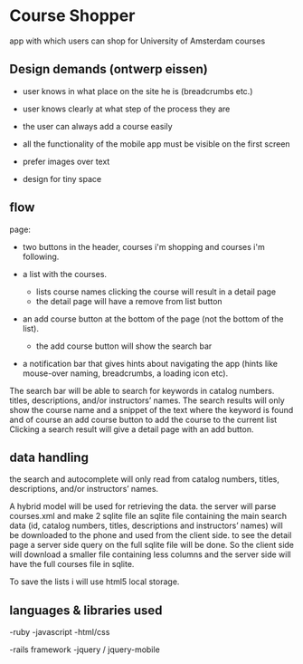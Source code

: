 Course Shopper
==============

app with which users can shop for University of Amsterdam courses

Design demands (ontwerp eissen)
-------------------------------

- user knows in what place on the site he is (breadcrumbs etc.)

- user knows clearly at what step of the process they are

- the user can always add a course easily

- all the functionality of the mobile app must be visible on the first screen

- prefer images over text

- design for tiny space

flow
----

page:

- two buttons in the header, courses i'm shopping and courses i'm following.

- a list with the courses.
    - lists course names clicking the course will result in a detail page
    - the detail page will have a remove from list button

- an add course button at the bottom of the page (not the bottom of the list).
    - the add course button will show the search bar

- a notification bar that gives hints about navigating the app (hints like mouse-over naming, 
breadcrumbs, a loading icon etc).

The search bar will be able to search for keywords in catalog numbers.
titles, descriptions, and/or instructors’ names.
The search results will only show the course name and a snippet of the text where the keyword
is found and of course an add course button to add the course to the current list
Clicking a search result will give a detail page with an add button.

data handling
-------------

the search and autocomplete will only read from catalog numbers,
titles, descriptions, and/or instructors’ names. 

A hybrid model will be used for retrieving the data. the server will parse courses.xml and 
make 2 sqlite file an sqlite file containing the main search data (id, catalog numbers, titles,
descriptions and instructors’ names) will be downloaded to the phone and used from the client 
side. to see the detail page a server side query on the full sqlite file will be done. So the 
client side will download a smaller file containing less columns and the server side will have 
the full courses file in sqlite.

To save the lists i will use html5 local storage.

languages & libraries used
--------------------------

-ruby
-javascript
-html/css

-rails framework
-jquery / jquery-mobile

